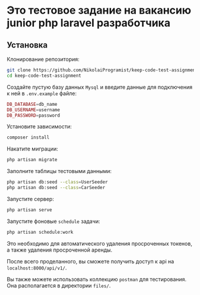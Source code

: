 # Это тестовое задание на вакансию junior php laravel разработчика

## Установка

Клонирование репозитория:

```bash
git clone https://github.com/NikolaiProgramist/keep-code-test-assignment.git
cd keep-code-test-assignment
```

Создайте пустую базу данных `Mysql` и введите данные для подключения к ней в `.env.example` файле:

```php
DB_DATABASE=db_name
DB_USERNAME=username
DB_PASSWORD=password
```

Установите зависимости:

```bash
composer install
```

Накатите миграции:

```bash
php artisan migrate
```

Заполните таблицы тестовыми данными:

```bash
php artisan db:seed --class=UserSeeder
php artisan db:seed --class=CarSeeder
```

Запустите сервер:

```bash
php artisan serve
```

Запустите фоновые `schedule` задачи:

```bash
php artisan schedule:work
```

Это необходимо для автоматического удаления просроченных токенов,
а также удаления просроченной аренды.

После всего проделанного, вы сможете получить доступ к api на `localhost:8000/api/v1/`.

Вы также можете использовать коллекцию `postman` для тестирования.
Она располагается в директории `files/`.
